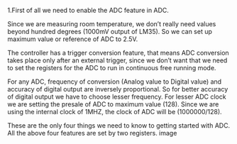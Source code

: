 1.First of all we need to enable the ADC feature in ADC.

Since we are measuring room temperature, we don’t really need values beyond hundred degrees (1000mV output of LM35). So we can set up maximum value or reference of ADC to 2.5V.

The controller has a trigger conversion feature, that means ADC conversion takes place only after an external trigger, since we don’t want that we need to set the registers for the ADC to run in continuous free running mode.

For any ADC, frequency of conversion (Analog value to Digital value) and accuracy of digital output are inversely proportional. So for better accuracy of digital output we have to choose lesser frequency. For lesser ADC clock we are setting the presale of ADC to maximum value (128). Since we are using the internal clock of 1MHZ, the clock of ADC will be (1000000/128).

These are the only four things we need to know to getting started with ADC. All the above four features are set by two registers. image
